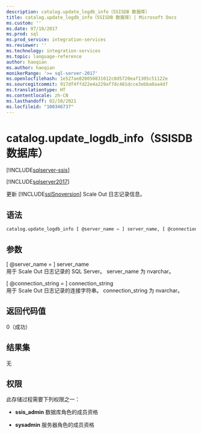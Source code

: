```yaml
---
description: catalog.update_logdb_info（SSISDB 数据库）
title: catalog.update_logdb_info（SSISDB 数据库）| Microsoft Docs
ms.custom: ''
ms.date: 07/18/2017
ms.prod: sql
ms.prod_service: integration-services
ms.reviewer: ''
ms.technology: integration-services
ms.topic: language-reference
author: haoqian
ms.author: haoqian
monikerRange: '>= sql-server-2017'
ms.openlocfilehash: 1e527ae820050831012c0d5720eaf1305c51122e
ms.sourcegitcommit: 917df4ffd22e4a229af7dc481dcce3ebba0aa4d7
ms.translationtype: HT
ms.contentlocale: zh-CN
ms.lasthandoff: 02/10/2021
ms.locfileid: "100346737"
---
```

# <a name="catalogupdate_logdb_info-ssisdb-database"></a>catalog.update_logdb_info（SSISDB 数据库）

[!INCLUDE[sqlserver-ssis](../../includes/applies-to-version/sqlserver-ssis.md)]


[!INCLUDE[sqlserver2017](../../includes/applies-to-version/sqlserver2017.md)]

更新 [!INCLUDE[ssISnoversion](../../includes/ssisnoversion-md.md)] Scale Out 日志记录信息。

## <a name="syntax"></a>语法

```sql
catalog.update_logdb_info [ @server_name = ] server_name, [ @connection_string = ] connection_string
```

## <a name="arguments"></a>参数
[ @server_name = ] server_name  
 用于 Scale Out 日志记录的 SQL Server。 server_name 为 nvarchar。  

 [ @connection_string = ] connection_string  
 用于 Scale Out 日志记录的连接字符串。 connection_string 为 nvarchar。

 ## <a name="return-code-value"></a>返回代码值  
 0（成功）  
  
## <a name="result-sets"></a>结果集  
 无  

## <a name="permissions"></a>权限  
 此存储过程需要下列权限之一：  
   
-   **ssis_admin** 数据库角色的成员资格  
  
-   **sysadmin** 服务器角色的成员资格  
 
